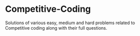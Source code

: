# Competitive-Coding
Solutions of various easy, medium and hard problems related to Competitive coding along with their full questions.
